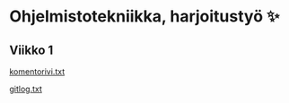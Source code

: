 # Ohjelmistotekniikka, harjoitustyö :sparkles:
## Viikko 1

[komentorivi.txt](https://github.com/inetar2/ot-harjoitustyo/blob/master/laskarit/viikko1/komentorivi.txt)

[gitlog.txt](https://github.com/inetar2/ot-harjoitustyo/blob/master/laskarit/viikko1/gitlog.txt)



